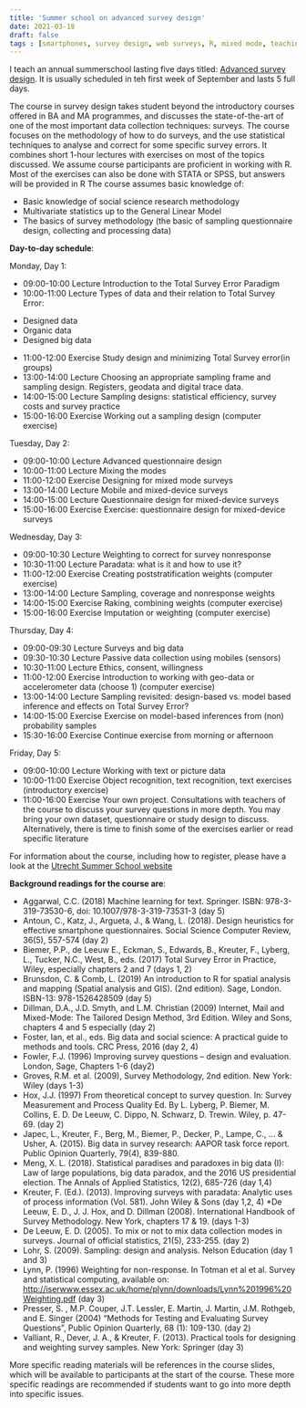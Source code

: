 ```yaml
---
title: 'Summer school on advanced survey design'
date: 2021-03-18
draft: false
tags : [smartphones, survey design, web surveys, R, mixed mode, teaching]
---
```


I teach an annual summerschool lasting five days titled: [Advanced survey design](https://www.uu.nl/professionals/programmas/advanced-survey-design). It is usually scheduled in teh first week of September and lasts 5 full days.

The course in survey design takes student beyond the introductory courses offered in BA and MA programmes, and discusses the state-of-the-art of one of the most important data collection techniques: surveys. The course focuses on the methodology of how to do surveys, and the use statistical techniques to analyse and correct for some specific survey errors. It combines short 1-hour lectures with exercises on most of the topics discussed. We assume course participants are proficient in working with R. Most of the exercises can also be done with STATA or SPSS, but answers will be provided in R
The course assumes basic knowledge of:
- Basic knowledge of social science research methodology
- Multivariate statistics up to the General Linear Model
- The basics of survey methodology (the basic of sampling questionnaire design, collecting and processing data)

**Day-to-day schedule**:

Monday, Day 1:
* 09:00-10:00	Lecture	Introduction to the Total Survey Error Paradigm	
* 10:00-11:00	Lecture	Types of data and their relation to Total Survey Error:
-	Designed data
-	Organic data
-	Designed big data	
* 11:00-12:00	Exercise 	Study design and minimizing Total Survey error(in groups)	
* 13:00-14:00	Lecture 	Choosing an appropriate sampling frame and sampling design. Registers, geodata and digital trace data.	
* 14:00-15:00	Lecture 	Sampling designs: statistical efficiency, survey costs and survey practice
* 15:00-16:00	Exercise 	Working out a sampling design (computer exercise)	

Tuesday, Day 2:	
* 09:00-10:00	Lecture	  Advanced questionnaire design	
* 10:00-11:00	Lecture	  Mixing the modes	
* 11:00-12:00	Exercise 	Designing for mixed mode surveys
* 13:00-14:00	Lecture 	Mobile and mixed-device surveys
* 14:00-15:00	Lecture 	Questionnaire design for mixed-device surveys	
* 15:00-16:00	Exercise 	Exercise: questionnaire design for mixed-device surveys	

Wednesday, Day 3:
* 09:00-10:30	Lecture	  Weighting to correct for survey nonresponse	
* 10:30-11:00	Lecture	  Paradata: what is it and how to use it?	
* 11:00-12:00	Exercise	Creating poststratification weights (computer exercise)	
* 13:00-14:00	Lecture 	Sampling, coverage and nonresponse weights	
* 14:00-15:00	Exercise	Raking, combining weights (computer exercise)	
* 15:00-16:00	Exercise 	Imputation or weighting (computer exercise)	

Thursday, Day 4:
* 09:00-09:30	Lecture	Surveys and big data
* 09:30-10:30	Lecture	Passive data collection using mobiles (sensors)	
* 10:30-11:00	Lecture	Ethics, consent, willingness	
* 11:00-12:00	Exercise	Introduction to working with geo-data or accelerometer data (choose 1) (computer exercise)	
* 13:00-14:00	Lecture	Sampling revisited: 
design-based vs. model based inference and effects on Total Survey Error? 	
* 14:00-15:00	Exercise	Exercise on model-based inferences from (non) probability samples	
* 15:30-16:00	Exercise	Continue exercise from morning or afternoon	

Friday, Day 5:
* 09:00-10:00	Lecture	Working with text or picture data
* 10:00-11:00	Exercise	Object recognition, text recognition, text exercises (introductory exercise)
* 11:00-16:00	Exercise	Your own project. 
Consultations with teachers of the course to discuss your survey questions in more depth. 
You may bring your own dataset, questionnaire or study design to discuss. 
Alternatively, there is time to finish some of the exercises earlier or read specific literature	

For information about the course, including how to register, please have a look at the [Utrecht Summer School website](https://utrechtsummerschool.nl/courses/social-sciences/advanced-survey-design)

**Background readings for the course are**:

* Aggarwal, C.C. (2018) Machine learning for text. Springer. ISBN: 978-3-319-73530-6, doi: 10.1007/978-3-319-73531-3 (day 5)
* Antoun, C., Katz, J., Argueta, J., & Wang, L. (2018). Design heuristics for effective smartphone questionnaires. Social Science Computer Review, 36(5), 557-574 (day 2)
* Biemer, P.P., de Leeuw E., Eckman, S., Edwards, B., Kreuter, F., Lyberg, L., Tucker, N.C., West, B., eds. (2017) Total Survey Error in Practice, Wiley, especially chapters 2 and 7 (days 1, 2)
* Brunsdon, C. & Comb, L. (2019) An introduction to R for spatial analysis and mapping (Spatial analysis and GIS). (2nd edition). Sage, London. ISBN-13: 978-1526428509 (day 5)
* Dillman, D.A., J.D. Smyth, and L.M. Christian (2009) Internet, Mail and Mixed-Mode: The Tailored Design Method, 3rd Edition. Wiley and Sons, chapters 4 and 5 especially (day 2)
* Foster, Ian, et al., eds. Big data and social science: A practical guide to methods and tools. CRC Press, 2016 (day 2, 4)
* Fowler, F.J. (1996) Improving survey questions – design and evaluation. London, Sage, Chapters 1-6 (day2)
* Groves, R.M. et al. (2009), Survey Methodology, 2nd edition. New York: Wiley (days 1-3)
* Hox, J.J. (1997) From theoretical concept to survey question. In: Survey Measurement and Process Quality Ed. By L. Lyberg, P. Biemer, M. Collins, E. D. De Leeuw, C. Dippo, N. Schwarz, D. Trewin. Wiley, p. 47-69. (day 2)
* Japec, L., Kreuter, F., Berg, M., Biemer, P., Decker, P., Lampe, C., ... & Usher, A. (2015). Big data in survey research: AAPOR task force report. Public Opinion Quarterly, 79(4), 839-880.
* Meng, X. L. (2018). Statistical paradises and paradoxes in big data (I): Law of large populations, big data paradox, and the 2016 US presidential election. The Annals of Applied Statistics, 12(2), 685-726 (day 1,4)
* Kreuter, F. (Ed.). (2013). Improving surveys with paradata: Analytic uses of process information (Vol. 581). John Wiley & Sons (day 1,2, 4)
*De Leeuw, E. D., J. J. Hox, and D. Dillman (2008). International Handbook of Survey Methodology. New York, chapters 17 & 19. (days 1-3)
* De Leeuw, E. D. (2005). To mix or not to mix data collection modes in surveys. Journal of official statistics, 21(5), 233-255. (day 2)
* Lohr, S. (2009). Sampling: design and analysis. Nelson Education (day 1 and 3)
* Lynn, P. (1996) Weighting for non-response. In Totman et al et al. Survey and statistical computing, available on: http://iserwww.essex.ac.uk/home/plynn/downloads/Lynn%201996%20Weighting.pdf (day 3)
* Presser, S. , M.P. Couper, J.T. Lessler, E. Martin, J. Martin, J.M. Rothgeb, and E. Singer (2004) “Methods for Testing and Evaluating Survey Questions”, Public Opinion Quarterly, 68 (1): 109-130. (day 2)
* Valliant, R., Dever, J. A., & Kreuter, F. (2013). Practical tools for designing and weighting survey samples. New York: Springer (day 3)

More specific reading materials will be references in the course slides, which will be available to participants at the start of the course. These more specific readings are recommended if students want to go into more depth into specific issues.